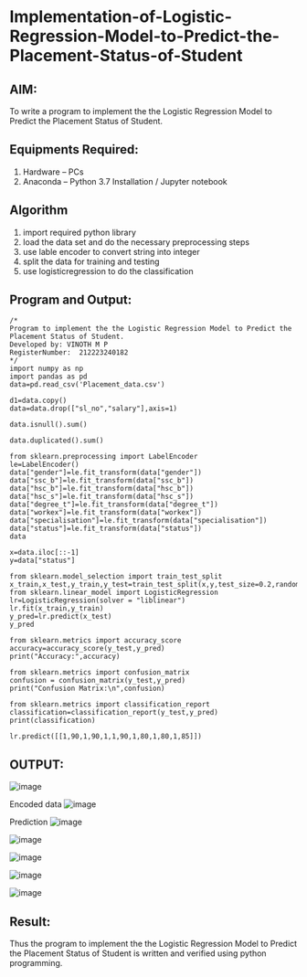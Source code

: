 # Implementation-of-Logistic-Regression-Model-to-Predict-the-Placement-Status-of-Student

## AIM:
To write a program to implement the the Logistic Regression Model to Predict the Placement Status of Student.

## Equipments Required:
1. Hardware – PCs
2. Anaconda – Python 3.7 Installation / Jupyter notebook

## Algorithm
1. import required python library
2. load the data set and do the necessary preprocessing steps
3. use lable encoder to convert string into integer
4. split the data for training and testing
5. use logisticregression to do the classification 

## Program and Output:
```
/*
Program to implement the the Logistic Regression Model to Predict the Placement Status of Student.
Developed by: VINOTH M P
RegisterNumber:  212223240182
*/
import numpy as np
import pandas as pd
data=pd.read_csv('Placement_data.csv')

d1=data.copy()
data=data.drop(["sl_no","salary"],axis=1)

data.isnull().sum()

data.duplicated().sum()

from sklearn.preprocessing import LabelEncoder
le=LabelEncoder()
data["gender"]=le.fit_transform(data["gender"])
data["ssc_b"]=le.fit_transform(data["ssc_b"])
data["hsc_b"]=le.fit_transform(data["hsc_b"])
data["hsc_s"]=le.fit_transform(data["hsc_s"])
data["degree_t"]=le.fit_transform(data["degree_t"])
data["workex"]=le.fit_transform(data["workex"])
data["specialisation"]=le.fit_transform(data["specialisation"])
data["status"]=le.fit_transform(data["status"])
data

x=data.iloc[::-1]
y=data["status"]

from sklearn.model_selection import train_test_split
x_train,x_test,y_train,y_test=train_test_split(x,y,test_size=0.2,random_state=0)
from sklearn.linear_model import LogisticRegression
lr=LogisticRegression(solver = "liblinear")
lr.fit(x_train,y_train)
y_pred=lr.predict(x_test)
y_pred

from sklearn.metrics import accuracy_score
accuracy=accuracy_score(y_test,y_pred)
print("Accuracy:",accuracy)

from sklearn.metrics import confusion_matrix
confusion = confusion_matrix(y_test,y_pred)
print("Confusion Matrix:\n",confusion)

from sklearn.metrics import classification_report
classification=classification_report(y_test,y_pred)
print(classification)

lr.predict([[1,90,1,90,1,1,90,1,80,1,80,1,85]])
```
## OUTPUT:

![image](https://github.com/user-attachments/assets/1ff251b8-cf46-4d65-9ed8-ab08228c9a01)

Encoded data
![image](https://github.com/user-attachments/assets/72e27dbe-963e-43d0-8540-b87c5fe8c387)

Prediction
![image](https://github.com/user-attachments/assets/f682dad5-41ee-4df1-96a9-078212155e5a)

![image](https://github.com/user-attachments/assets/e6710a57-cf59-4d95-97ce-5d678c2c678e)

![image](https://github.com/user-attachments/assets/dbb68004-913b-4969-a4c0-cff49e13049b)

![image](https://github.com/user-attachments/assets/d727ff22-b37f-4fae-a509-24c676625526)

![image](https://github.com/user-attachments/assets/315b85f4-b504-4732-90ff-fc0889373e13)

## Result:
Thus the program to implement the the Logistic Regression Model to Predict the Placement Status of Student is written and verified using python programming.
